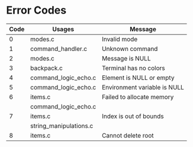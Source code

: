 # Error Codes

| Code | Usages              | Message |
| - | ---------------------- | ------- |
| 0 | modes.c                | Invalid mode |
| 1 | command_handler.c      | Unknown command |
| 2 | modes.c                | Message is NULL |
| 3 | backpack.c             | Terminal has no colors |
| 4 | command_logic_echo.c   | Element is NULL or empty |
| 5 | command_logic_echo.c   | Environment variable is NULL |
| 6 | items.c                | Failed to allocate memory |
|   | command_logic_echo.c   | |
| 7 | items.c                | Index is out of bounds |
|   | string_manipulations.c | |
| 8 | items.c                | Cannot delete root |
